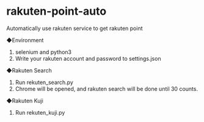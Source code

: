 # rakuten-point-auto

Automatically use rakuten service to get rakuten point

◆Environment
1. selenium and python3
2. Write your rakuten account and password to settings.json

◆Rakuten Search
1. Run rekuten_search.py
2. Chrome will be opened, and rakuten search will be done until 30 counts.

◆Rakuten Kuji
1. Run rekuten_kuji.py
